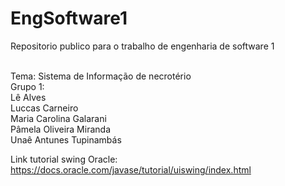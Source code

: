 # EngSoftware1
Repositorio publico para o trabalho de engenharia de software 1

<br/>Tema: Sistema de Informação de necrotério
<br/>Grupo 1:
<br/>Lê Alves
<br/>Luccas Carneiro
<br/>Maria Carolina Galarani
<br/>Pâmela Oliveira Miranda
<br/>Unaê Antunes Tupinambás


Link tutorial swing Oracle: https://docs.oracle.com/javase/tutorial/uiswing/index.html
